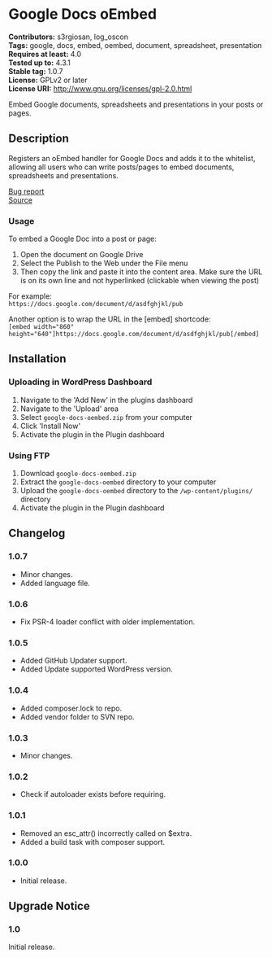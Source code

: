 # Google Docs oEmbed #
**Contributors:** s3rgiosan, log_oscon    
**Tags:** google, docs, embed, oembed, document, spreadsheet, presentation    
**Requires at least:** 4.0    
**Tested up to:** 4.3.1    
**Stable tag:** 1.0.7    
**License:** GPLv2 or later    
**License URI:** http://www.gnu.org/licenses/gpl-2.0.html    

Embed Google documents, spreadsheets and presentations in your posts or pages.  

## Description ##

Registers an oEmbed handler for Google Docs and adds it to the whitelist, allowing all users who can write posts/pages to embed documents, spreadsheets and presentations.  

[Bug report](https://github.com/log-oscon/google-docs-oembed/issues)  
[Source](https://github.com/log-oscon/google-docs-oembed)  

### Usage ###

To embed a Google Doc into a post or page:  
1. Open the document on Google Drive  
2. Select the Publish to the Web under the File menu  
3. Then copy the link and paste it into the content area. Make sure the URL is on its own line and not hyperlinked (clickable when viewing the post)  

For example:  
`https://docs.google.com/document/d/asdfghjkl/pub`  

Another option is to wrap the URL in the [embed] shortcode:  
`[embed width="860" height="640"]https://docs.google.com/document/d/asdfghjkl/pub[/embed]`  

## Installation ##

### Uploading in WordPress Dashboard ###

1. Navigate to the 'Add New' in the plugins dashboard
2. Navigate to the 'Upload' area
3. Select `google-docs-oembed.zip` from your computer
4. Click 'Install Now'
5. Activate the plugin in the Plugin dashboard

### Using FTP ###

1. Download `google-docs-oembed.zip`
2. Extract the `google-docs-oembed` directory to your computer
3. Upload the `google-docs-oembed` directory to the `/wp-content/plugins/` directory
4. Activate the plugin in the Plugin dashboard

## Changelog ##

### 1.0.7 ###
* Minor changes.  
* Added language file.  

### 1.0.6 ###
* Fix PSR-4 loader conflict with older implementation.  

### 1.0.5 ###
* Added GitHub Updater support.  
* Added Update supported WordPress version.  

### 1.0.4 ###
* Added composer.lock to repo.  
* Added vendor folder to SVN repo.  

### 1.0.3 ###
* Minor changes.

### 1.0.2 ###
* Check if autoloader exists before requiring.  

### 1.0.1 ###
* Removed an esc_attr() incorrectly called on $extra.  
* Added a build task with composer support.  

### 1.0.0 ###
* Initial release.  

## Upgrade Notice ##

### 1.0 ###
Initial release.  
